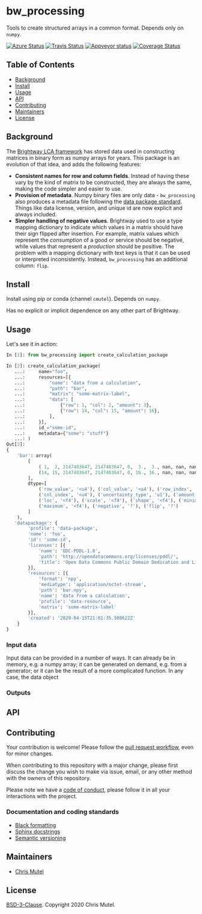 # bw_processing

Tools to create structured arrays in a common format. Depends only on `numpy`.

[![Azure Status](https://dev.azure.com/mutel/Brightway%20CI/_apis/build/status/brightway-lca.bw_processing?branchName=master)](https://dev.azure.com/mutel/Brightway%20CI/_build/latest?definitionId=7&branchName=master) [![Travis Status](https://travis-ci.org/brightway-lca/bw_processing.svg?branch=master)](https://travis-ci.org/brightway-lca/bw_processing) [![Appveyor status](https://ci.appveyor.com/api/projects/status/ser0dd1au5jt409p?svg=true)](https://ci.appveyor.com/project/cmutel/bw-processing) [![Coverage Status](https://coveralls.io/repos/github/brightway-lca/bw_processing/badge.svg?branch=master)](https://coveralls.io/github/brightway-lca/bw_processing?branch=master)

## Table of Contents

- [Background](#background)
- [Install](#install)
- [Usage](#usage)
- [API](#api)
- [Contributing](#contributing)
- [Maintainers](#maintainers)
- [License](#license)

## Background

The [Brightway LCA framework](https://brightway.dev/) has stored data used in constructing matrices in binary form as numpy arrays for years. This package is an evolution of that idea, and adds the following features:

* **Consistent names for row and column fields**. Instead of having these vary by the kind of matrix to be constructed, they are always the same, making the code simpler and easier to use.
* **Provision of metadata**. Numpy binary files are only data - `bw_processing` also produces a metadata file following the [data package standard](https://specs.frictionlessdata.io/data-package/). Things like data license, version, and unique id are now explicit and always included.
* **Simpler handling of negative values**. Brightway used to use a type mapping dictionary to indicate which values in a matrix should have their sign flipped after insertion. For example, matrix values which represent the *consumption* of a good or service should be negative, while values that represent a *production* should be positive. The problem with a mapping dictionary with text keys is that it can be used or interpreted inconsistently. Instead, `bw_processing` has an additional column: `flip`.

## Install

Install using pip or conda (channel `cmutel`). Depends on `numpy`.

Has no explicit or implicit dependence on any other part of Brightway.

## Usage

Let's see it in action:

```python
In [1]: from bw_processing import create_calculation_package

In [2]: create_calculation_package(
   ...:     name="foo",
   ...:     resources=[{
   ...:         "name": "data from a calculation",
   ...:         "path": "bar",
   ...:         "matrix": "some-matrix-label",
   ...:         "data": [
   ...:             {"row": 1, "col": 2, "amount": 3},
   ...:             {"row": 14, "col": 15, "amount": 16},
   ...:         ],
   ...:     }],
   ...:     id_="some-id",
   ...:     metadata={"some": "stuff"}
   ...: )
Out[2]:
{
    'bar': array(
        [
            ( 1,  2, 2147483647, 2147483647, 0,  3.,  3., nan, nan, nan, nan, False, False),
            (14, 15, 2147483647, 2147483647, 0, 16., 16., nan, nan, nan, nan, False, False)
        ],
        dtype=[
            ('row_value', '<u4'), ('col_value', '<u4'), ('row_index', '<u4'),
            ('col_index', '<u4'), ('uncertainty_type', 'u1'), ('amount', '<f4'),
            ('loc', '<f4'), ('scale', '<f4'), ('shape', '<f4'), ('minimum', '<f4'),
            ('maximum', '<f4'), ('negative', '?'), ('flip', '?')
        ]
    ),
   'datapackage': {
        'profile': 'data-package',
        'name': 'foo',
        'id': 'some-id',
        'licenses': [{
            'name': 'ODC-PDDL-1.0',
            'path': 'http://opendatacommons.org/licenses/pddl/',
            'title': 'Open Data Commons Public Domain Dedication and License v1.0'
        }],
        'resources': [{
            'format': 'npy',
            'mediatype': 'application/octet-stream',
            'path': 'bar.npy',
            'name': 'data from a calculation',
            'profile': 'data-resource',
            'matrix': 'some-matrix-label'
        }],
        'created': '2020-04-15T21:01:35.508622Z'
    }
}
```

### Input data

Input data can be provided in a number of ways. It can already be in memory, e.g. a numpy array; it can be generated on demand, e.g. from a generator; or it can be the result of a more complicated function. In any case, the data object

### Outputs



## API

## Contributing

Your contribution is welcome! Please follow the [pull request workflow](https://guides.github.com/introduction/flow/), even for minor changes.

When contributing to this repository with a major change, please first discuss the change you wish to make via issue, email, or any other method with the owners of this repository.

Please note we have a [code of conduct](https://github.com/brightway-lca/bw_processing/blob/master/CODE_OF_CONDUCT.md), please follow it in all your interactions with the project.

### Documentation and coding standards

* [Black formatting](https://black.readthedocs.io/en/stable/)
* [Sphinx docstrings](https://sphinx-rtd-tutorial.readthedocs.io/en/latest/docstrings.html)
* [Semantic versioning](http://semver.org/)

## Maintainers

* [Chris Mutel](https://github.com/cmutel/)

## License

[BSD-3-Clause](https://github.com/brightway-lca/bw_processing/blob/master/LICENSE). Copyright 2020 Chris Mutel.
